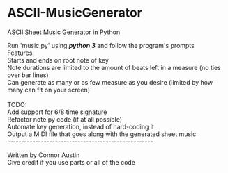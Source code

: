 # ASCII-MusicGenerator
ASCII Sheet Music Generator in Python<br />

Run 'music.py' using ***python 3*** and follow the program's prompts<br />
Features:<br />
Starts and ends on root note of key <br />
Note durations are limited to the amount of beats left in a measure (no ties over bar lines)<br />
Can generate as many or as few measure as you desire (limited by how many can fit on your screen) <br /> <br />
TODO: <br />
Add support for 6/8 time signature <br />
Refactor note.py code (if at all possible) <br />
Automate key generation, instead of hard-coding it <br />
Output a MIDI file that goes along with the generated sheet music <br />
----------------------------------------------------<br />

Written by Connor Austin <br />
Give credit if you use parts or all of the code <br />
